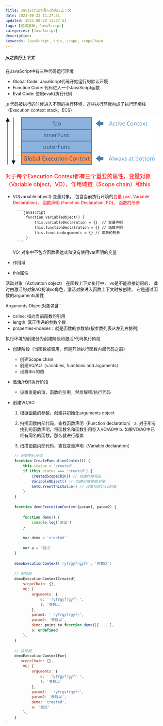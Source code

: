 ```yaml
---
title: JavaScript深入之执行上下文
date: 2021-08-23 11:27:51
updated: 2021-08-23 11:27:51
tags: [前端基础, JavaScript]
categories: [JavaScript]
description:
keywords: JavaScript, this, scope, scopeChain
---
```


##### js之执行上下文

在JavaScript中有三种代码运行环境

- Global Code: JavaScript代码开始运行的默认环境
- Function Code: 代码进入一个JavaScript函数
- Eval Code: 使用eval()执行代码

js 代码被执行的时候进入不同的执行环境，这些执行环就构成了执行环境栈（Execution context stack，ECS）

<img src="../../../static/js执行环境栈.png" />

<p style="color: red; font-size: 18px;">对于每个Execution Context都有三个重要的属性，变量对象（Variable object，VO），作用域链（Scope chain）和this</p>

- VO(variable object):变量对象， 包含当前执行环境的<span style="color: red;">变量 (var, Variable Declaration)， 函数声明 (Function Declaration, FD)， 函数的形参</span>

        ```javascript
            function VariableObject() {
                this.variableDeclaration = {}  // 变量声明
                this.functionDeclatration = {} // 函数声明
                this.functionArguments = {} // 函数的形参
            }
        ```

    VO: 对象中不包含函数表达式和没有使用var声明的变量

- 作用域

- this属性

活动对象（Activation object）
在函数上下文执行中， vo是不能直接访问的， 此时由激活的对象AO扮演vo角色，激活对象进入函数上下文时被创建， 它是通过函数的arguments属性

Arguments Object对象包含：

- callee: 指向当前函数的引用
- length: 真正传递的参数个数
- properties-indexes：就是函数的参数值(按参数列表从左到右排列)

执行环境的创建分为创建阶段和激活/代码执行阶段

- 创建阶段（当函数被调用，但是开始执行函数内部代码之前）
  - 创建Scope chain
  - 创建VO/AO（variables, functions and arguments）
  - 设置this的值

- 激活/代码执行阶段
  - 设置变量的值、函数的引用，然后解释/执行代码

- 创建VO/AO

    1. 根据函数的参数，创建并初始化arguments object

    2. 扫描函数内部代码，查找函数声明（Function declaration）
        a. 对于所有找到的函数声明，将函数名和函数引用存入VO/AO中
        b. 如果VO/AO中已经有同名的函数，那么就进行覆盖

    3. 扫描函数内部代码，查找变量声明（Variable declaration）

```javascript
    // 创建执行环境
    function CreateExecutionContext() {
        this.status = 'created'
        if (this.status === 'created') {
            CreatedScopeChin() // 创建作用域连
            VariableObject() // 创建VO或者AO对象
            SetCurrentThisValue() // 设置当前this的值
        }
    }

    function demoExecutionContext(param1, param2) {

        function demo() {
            console.log('测试')
        }

        var demo = 'created'

        var a = '测试'
    }

    demoExecutionContext('ryfrgyfrgyfr', '参数以')

    // 创阶段
    demoExecutionContextCreated{
        scopeChain: {},
        VO: {
            arguments: {
                0: ' ryfrgyfrgyfr ',
                1: '参数以' 
            },
            param1: ' ryfrgyfrgyfr',
            param2: '参数以',
            demo: point to function demo(){.....},
            a: undefined
        },
    }

    // 执阶段
    demoExecutionContextExe{
       scopeChain: {},
        VO: {
            arguments: {
                0: ' ryfrgyfrgyfr ',
                1: '参数以' 
            },
            param1: ' ryfrgyfrgyfr',
            param2: '参数以',
            demo: 'created',
            a: '测试' 
        }, 
    }
`
